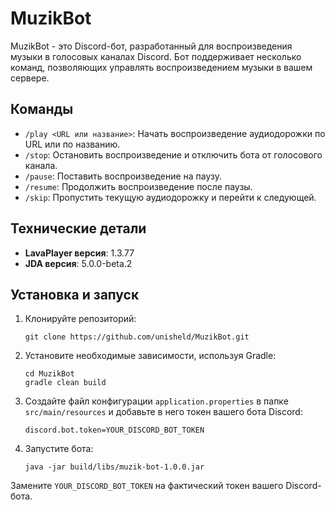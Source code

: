 
# MuzikBot

MuzikBot - это Discord-бот, разработанный для воспроизведения музыки в голосовых каналах Discord. Бот поддерживает несколько команд, позволяющих управлять воспроизведением музыки в вашем сервере.

## Команды

- `/play <URL или название>`: Начать воспроизведение аудиодорожки по URL или по названию.
- `/stop`: Остановить воспроизведение и отключить бота от голосового канала.
- `/pause`: Поставить воспроизведение на паузу.
- `/resume`: Продолжить воспроизведение после паузы.
- `/skip`: Пропустить текущую аудиодорожку и перейти к следующей.

## Технические детали

- **LavaPlayer версия**: 1.3.77
- **JDA версия**: 5.0.0-beta.2

## Установка и запуск

1. Клонируйте репозиторий:

   ```shell
   git clone https://github.com/unisheld/MuzikBot.git
   ```

2. Установите необходимые зависимости, используя Gradle:

   ```shell
   cd MuzikBot
   gradle clean build
   ```

3. Создайте файл конфигурации `application.properties` в папке `src/main/resources` и добавьте в него токен вашего бота Discord:

   ```properties
   discord.bot.token=YOUR_DISCORD_BOT_TOKEN
   ```

4. Запустите бота:

   ```shell
   java -jar build/libs/muzik-bot-1.0.0.jar
   ```



Замените `YOUR_DISCORD_BOT_TOKEN` на фактический токен вашего Discord-бота.